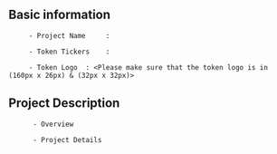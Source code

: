 
##  Basic information

         - Project Name     : 

         - Token Tickers    :     

         - Token Logo  : <Please make sure that the token logo is in (160px x 26px) & (32px x 32px)>

##  Project Description

          - Overview

          - Project Details
